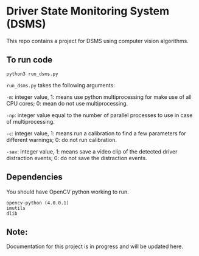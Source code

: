 # Driver State Monitoring System (DSMS)

This repo contains a project for DSMS using computer vision algorithms.


## To run code
```
python3 run_dsms.py
```
```run_dsms.py``` takes the following arguments:

```-m```: integer value, 1: means use python multiprocessing for make use of all CPU cores; 0: mean do not use multiprocessing.

```-np```: integer value equal to the number of parallel processes to use in case of multiprocessing.

```-c```: integer value, 1: means run a calibration to find a few parameters for different warnings; 0: do not run calibration.

```-sav```: integer value, 1: means save a video clip of the detected driver distraction events; 0: do not save the distraction events.


## Dependencies
You should have OpenCV python working to run.
```
opencv-python (4.0.0.1)
imutils
dlib
```

## Note: 
Documentation for this project is in progress and will be updated here.

